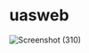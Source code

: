 # uasweb
![Screenshot (310)](https://github.com/muhammdhabib/uasweb/assets/119352803/3c47d40f-55fa-4255-a3ce-c2cef0d261b8)
